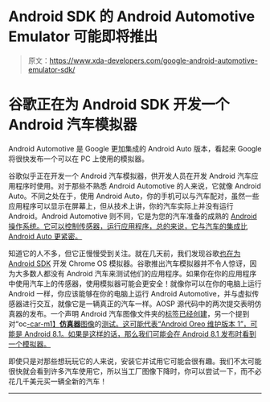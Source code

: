 # Android SDK 的 Android Automotive Emulator 可能即将推出

> 原文：<https://www.xda-developers.com/google-android-automotive-emulator-sdk/>

# 谷歌正在为 Android SDK 开发一个 Android 汽车模拟器

Android Automotive 是 Google 更加集成的 Android Auto 版本，看起来 Google 将很快发布一个可以在 PC 上使用的模拟器。

谷歌似乎正在开发一个 Android 汽车模拟器，供开发人员在开发 Android 汽车应用程序时使用。对于那些不熟悉 Android Automotive 的人来说，它就像 Android Auto。不同之处在于，使用 Android Auto，你的手机可以与汽车配对，虽然一些应用程序可以显示在屏幕上，但从技术上讲，你的汽车实际上并没有运行 Android。Android Automotive 则不同，它是为您的汽车准备的成熟的 [Android 操作系统。它可以控制传感器，运行应用程序，总的来说，它与汽车的集成比 Android Auto 更紧密。](https://www.xda-developers.com/panasonic-automotive-to-build-android-automotive-in-vehicle-infotainment-system-into-fiat-chrysler-vehicles/)

知道它的人不多，但它正慢慢受到关注。就在几天前，我们发现谷歌[也在为 Android SDK](https://www.xda-developers.com/google-chrome-os-emulator-android-sdk/) 开发 Chrome OS 模拟器。谷歌推出汽车模拟器并不令人惊讶，因为大多数人都没有 Android 汽车来测试他们的应用程序。如果你在你的应用程序中使用汽车上的传感器，使用模拟器可能会更安全！就像你可以在你的电脑上运行 Android 一样，你应该能够在你的电脑上运行 Android Automotive，并与虚拟传感器进行交互，就像它是一辆真正的汽车一样。AOSP 源代码中的两次提交表明仿真器的发布。一个声明 Android 汽车图像文件夹的[标签已经创建](https://android-review.googlesource.com/#/c/platform/external/adt-infra/+/502579/)，另一个提到对“oc[-car-m1】**仿真器**图像](https://android-review.googlesource.com/#/c/platform/external/adt-infra/+/484299/)的[测试。这可能代表“Android Oreo 维护版本 1”，可能是 Android 8.1。如果是这样的话，那么我们可能会在 Android 8.1 发布时看到一个模拟器。](https://android-review.googlesource.com/#/c/platform/external/adt-infra/+/484299/)

即使只是对那些想玩玩它的人来说，安装它并试用它可能会很有趣。我们不太可能很快就会看到许多汽车使用它，所以当工厂图像下降时，你可以尝试一下，而不必花几千美元买一辆全新的汽车！

* * *
